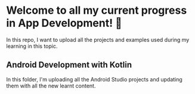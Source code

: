 # Welcome to all my current progress in App Development! 📱

In this repo, I want to upload all the projects and examples used during my learning in this topic.

## Android Development with Kotlin

In this folder, I'm uploading all the Android Studio projects and updating them with all the new learnt content.


